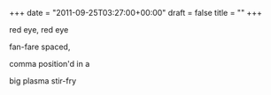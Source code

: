 +++
date = "2011-09-25T03:27:00+00:00"
draft = false
title = ""
+++
<p>red eye, red eye</p>&#13;
<p>fan-fare spaced,</p>&#13;
<p>comma position'd in a</p>&#13;
<p>big plasma stir-fry</p> 
